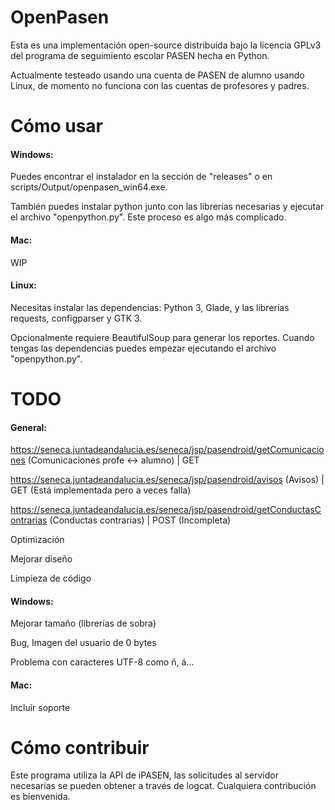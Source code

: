 # OpenPasen

Esta es una implementación open-source distribuida bajo la licencia GPLv3 del programa de seguimiento escolar PASEN hecha en Python.

Actualmente testeado usando una cuenta de PASEN de alumno usando Linux, de momento no funciona con las cuentas de profesores y padres.

# Cómo usar

#### Windows:

Puedes encontrar el instalador en la sección de "releases" o en scripts/Output/openpasen_win64.exe.

También puedes instalar python junto con las librerías necesarias y ejecutar el archivo "openpython.py". Este proceso es algo más complicado.

#### Mac:

WIP

#### Linux:

Necesitas instalar las dependencias: Python 3, Glade, y las librerías requests, configparser y GTK 3.

Opcionalmente requiere BeautifulSoup para generar los reportes. Cuando tengas las dependencias puedes empezar ejecutando el archivo "openpython.py".

# TODO

#### General:

https://seneca.juntadeandalucia.es/seneca/jsp/pasendroid/getComunicaciones (Comunicaciones profe <-> alumno) | GET

https://seneca.juntadeandalucia.es/seneca/jsp/pasendroid/avisos (Avisos) | GET (Está implementada pero a veces falla)

https://seneca.juntadeandalucia.es/seneca/jsp/pasendroid/getConductasContrarias (Conductas contrarias) | POST (Incompleta)

Optimización

Mejorar diseño

Limpieza de código

#### Windows:

Mejorar tamaño (librerías de sobra)

Bug, Imagen del usuario de 0 bytes

Problema con caracteres UTF-8 como ñ, á...

#### Mac:

Incluir soporte

# Cómo contribuir

Este programa utiliza la API de iPASEN, las solicitudes al servidor necesarias se pueden obtener a través de logcat. Cualquiera contribución es bienvenida.